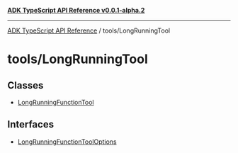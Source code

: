 [**ADK TypeScript API Reference v0.0.1-alpha.2**](../../README.md)

***

[ADK TypeScript API Reference](../../modules.md) / tools/LongRunningTool

# tools/LongRunningTool

## Classes

- [LongRunningFunctionTool](classes/LongRunningFunctionTool.md)

## Interfaces

- [LongRunningFunctionToolOptions](interfaces/LongRunningFunctionToolOptions.md)
